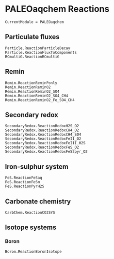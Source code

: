 # PALEOaqchem Reactions

```@meta
CurrentModule = PALEOaqchem
```

## Particulate fluxes
```@docs
Particle.ReactionParticleDecay
Particle.ReactionFluxToComponents
RCmultiG.ReactionRCmultiG
```

## Remin
```@docs
Remin.ReactionReminPonly
Remin.ReactionReminO2
Remin.ReactionReminO2_SO4
Remin.ReactionReminO2_SO4_CH4
Remin.ReactionReminO2_Fe_SO4_CH4
```

## Secondary redox
```@docs
SecondaryRedox.ReactionRedoxH2S_O2
SecondaryRedox.ReactionRedoxCH4_O2
SecondaryRedox.ReactionRedoxCH4_SO4
SecondaryRedox.ReactionRedoxFeII_O2
SecondaryRedox.ReactionRedoxFeIII_H2S
SecondaryRedox.ReactionRedoxFeS_O2
SecondaryRedox.ReactionRedoxFeS2pyr_O2
```

## Iron-sulphur system
```@docs
FeS.ReactionFeSaq
FeS.ReactionFeSm
FeS.ReactionPyrH2S
```

## Carbonate chemistry
```@docs
CarbChem.ReactionCO2SYS
```

## Isotope systems
### Boron
```@docs
Boron.ReactionBoronIsotope
```
